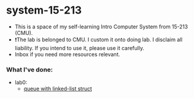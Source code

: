 # system-15-213

- This is a space of my self-learning Intro Computer System from 15-213 (CMU).
- ❗️The lab is belonged to CMU. I custom it onto doing lab. I disclaim all liability. If you intend to use it, please use it carefully. 
- Inbox if you need more resources relevant.

### What I've done:
- lab0:
    - [queue with linked-list struct](https://github.com/duongphannamhung/system-15-213/blob/main/lab0-cprogramminglab-handout/queue.c)